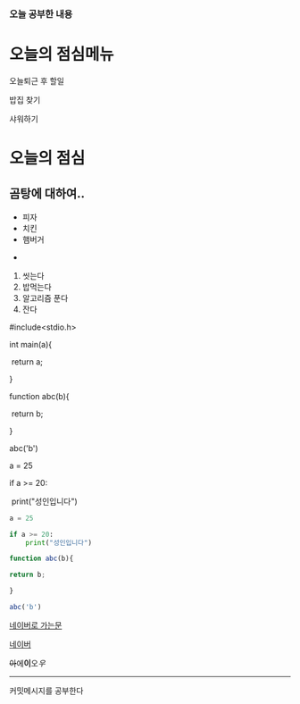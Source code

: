 ### 오늘 공부한 내용

# 오늘의 점심메뉴

오늘퇴근 후 할일



밥집 찾기

샤워하기



# 오늘의 점심

## 곰탕에 대하여..



* 피자
* 치킨
* 햄버거



- 





1. 씻는다
2. 밥먹는다
3. 알고리즘 푼다
4. 잔다





#include<stdio.h>



int main(a){

​	return a;

}



function abc(b){

​	return b;

}



abc('b')



a = 25

if a >= 20:

​	print("성인입니다")



```python
a = 25

if a >= 20:
    print("성인입니다")
```



```javascript
function abc(b){

return b;

}

abc('b')
```





[네이버로 가는문](https://www.naver.com/)





[네이버](https://www.naver.com/)





~~아~~에**이**오*우*



---

커밋메시지를 공부한다
